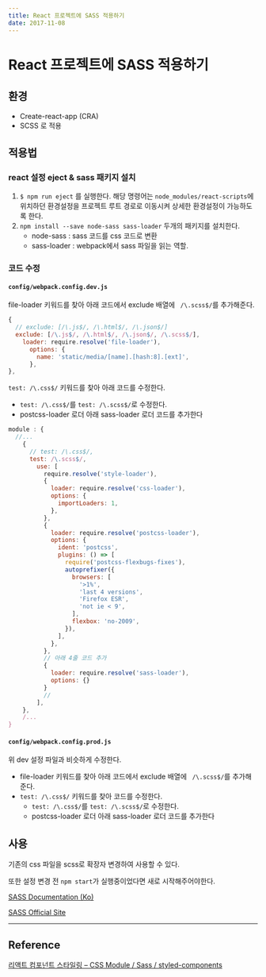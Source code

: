 ```yaml
---
title: React 프로젝트에 SASS 적용하기
date: 2017-11-08
---
```


# React 프로젝트에 SASS 적용하기

## 환경

- Create-react-app (CRA)
- SCSS 로 적용




## 적용법

### react 설정 eject & sass 패키지 설치

1. `$ npm run eject` 를 실행한다.
   해당 명령어는 `node_modules/react-scripts`에 위치하던 환경설정을 프로젝트 루트 경로로 이동시켜 상세한 환경설정이 가능하도록 한다.
2. `npm install --save node-sass sass-loader`  두개의 패키지를 설치한다.
   - node-sass : sass 코드를 css 코드로 변환
   - sass-loader : webpack에서 sass 파일을 읽는 역할.


### 코드 수정

#### `config/webpack.config.dev.js` 

file-loader 키워드를 찾아 아래 코드에서 exclude 배열에 ` /\.scss$/`를 추가해준다.

```javascript
{
  // exclude: [/\.js$/, /\.html$/, /\.json$/] 
  exclude: [/\.js$/, /\.html$/, /\.json$/, /\.scss$/],
    loader: require.resolve('file-loader'),
      options: {
        name: 'static/media/[name].[hash:8].[ext]',
      },
},
```

`test: /\.css$/` 키워드를 찾아 아래 코드를 수정한다.

- `test: /\.css$/`를 `test: /\.scss$/`로 수정한다.
- postcss-loader 로더 아래 sass-loader 로더 코드를 추가한다


```javascript
module : {
  //...
    {
      // test: /\.css$/,
      test: /\.scss$/,
        use: [
          require.resolve('style-loader'),
          {
            loader: require.resolve('css-loader'),
            options: {
              importLoaders: 1,
            },
          },
          {
            loader: require.resolve('postcss-loader'),
            options: {
              ident: 'postcss',
              plugins: () => [
                require('postcss-flexbugs-fixes'),
                autoprefixer({
                  browsers: [
                    '>1%',
                    'last 4 versions',
                    'Firefox ESR',
                    'not ie < 9',
                  ],
                  flexbox: 'no-2009',
                }),
              ],
            },
          },
          // 아래 4줄 코드 추가
          {
            loader: require.resolve('sass-loader'),
            options: {}
          }
          // 
        ],
    },
    /...
}
```



#### `config/webpack.config.prod.js` 

위 dev 설정 파일과 비슷하게 수정한다.

- file-loader 키워드를 찾아 아래 코드에서 exclude 배열에 ` /\.scss$/`를 추가해준다.
- `test: /\.css$/` 키워드를 찾아 코드를 수정한다.
  - `test: /\.css$/`를 `test: /\.scss$/`로 수정한다.
  - postcss-loader 로더 아래 sass-loader 로더 코드를 추가한다



## 사용

기존의 css 파일을 scss로 확장자 변경하여 사용할 수 있다.

또한 설정 변경 전 `npm start`가 실행중이었다면 새로 시작해주어야한다.



[SASS Documentation (Ko)](https://sass-guidelin.es/ko/)

[SASS Official Site](http://sass-lang.com/)





---

## Reference

[리액트 컴포넌트 스타일링 – CSS Module / Sass / styled-components](https://velopert.com/3447)